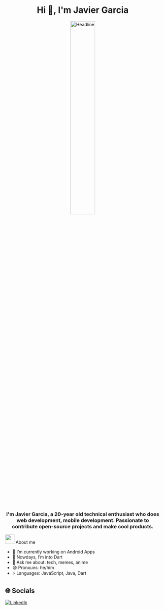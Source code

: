 <h1 align="center">Hi 👋, I'm Javier Garcia</h1>
<div align=center>
        <img src="https://i.pinimg.com/originals/77/ca/a3/77caa32884d735d439ade45ba37feaf2.gif" alt="Headline" width="40%" />
    </div>  
<h3 align="center">I'm Javier Garcia, a 20-year old technical enthusiast who does web development, mobile development. Passionate to contribute open-source projects and make cool products.</h3>

<picture><img src = "https://github.com/7oSkaaa/7oSkaaa/blob/main/Images/about_me.gif?raw=true" width = 30px></picture> About me

- 🔭 I’m currently working on Android Apps
- 🌱 Nowdays, I’m into Dart
- 💬 Ask me about: tech, memes, anime
- 😄 Pronouns: he/him
- ⚡ Languages: JavaScript, Java, Dart

## 🌐 Socials
[![LinkedIn](https://img.shields.io/badge/LinkedIn-0077B5?style=for-the-badge&logo=linkedin&logoColor=white)](https://www.linkedin.com/in/javier-garcia-zambrano-55a230289/)


